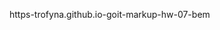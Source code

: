  https-trofyna.github.io-goit-markup-hw-07-bem


<!-- Structure for BEM -->
<!-- 
BLOCK 1 page-header
BLOCK 2  container
BLOCK 3 site-nav
    BLOCK 3.0  logo
        ELEM 3__1  logo__text  
             MODIFICATOR  3__1--1   logo__text--black
                            (old:logo-color-black)
             MODIFICATOR  3__1--2    logo__text--white   
                            (old:logo-color-white)



